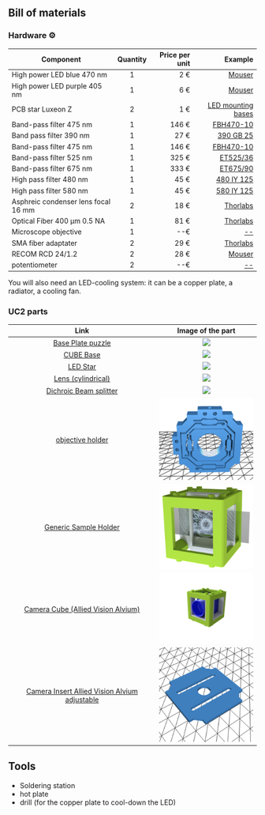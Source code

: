 ## Bill of materials

### Hardware :gear:


| Component|      Quantity      |  Price per unit | Example|  
|----------|:-------------:|------:|------:|  
| High power LED blue 470 nm |  1 | 2 € | [Mouser](https://www.mouser.fr/ProductDetail/997-LXZ1PB01)|  
| High power LED purple 405 nm|    1   |   6 € | [Mouser](https://www.mouser.fr/ProductDetail/997-LHUV0405A065)|  
| PCB star Luxeon Z|    2   |   1 € | [LED mounting bases](https://led-mounting-bases.com/fr/mcpcb-pour-led/340-star-mcpcb-for-1-led-lumileds-luxeon-z-es.html)|
| Band-pass filter 475 nm|1 | 146 €  | [FBH470-10](https://www.thorlabs.com/newgrouppage9.cfm?objectgroup_id=1860&pn=FBH470-10)|  
| Band pass filter 390 nm| 1| 27 € |[390 GB 25](https://www.comaroptics.com/components/filters/glass-colour-filters)| 
| Band-pass filter 475 nm|1 | 146 €  | [FBH470-10](https://www.thorlabs.com/newgrouppage9.cfm?objectgroup_id=1860&pn=FBH470-10)|  
| Band-pass filter 525 nm|1 | 325 €  | [ET525/36](https://www.chroma.com/products/parts/et525-36m)|
| Band-pass filter 675 nm|1 | 333 €  | [ET675/90](https://www.ahf.de/en/products/spectral-analysis-photonic/optical-filters/individual-filters/bandpass-filters/600-699-nm/2449/675/90-et-bandpass)|   
| High pass filter 480 nm| 1| 45 € |[480 IY 125](https://www.comaroptics.com/components/filters/dichroic-filters/long-pass-dichroic-filters)| 
| High pass filter 580 nm| 1| 45 € |[580 IY 125](https://www.comaroptics.com/components/filters/dichroic-filters/long-pass-dichroic-filters)| 
| Asphreic condenser lens focal 16 mm | 2 |    18 € | [Thorlabs](https://www.thorlabs.de/thorproduct.cfm?partnumber=ACL25416U) |  
| Optical Fiber 400 µm 0.5 NA | 1 |    81 € | [Thorlabs](https://www.thorlabs.com/thorproduct.cfm?partnumber=M45L02) |  
| Microscope objective | 1 | --€ | [--](--)|  
| SMA fiber adaptater | 2 |29 € | [Thorlabs](https://www.thorlabs.com/thorproduct.cfm?partnumber=SM1SMA#ad-image-0)|
| RECOM RCD 24/1.2| 2 |28 € | [Mouser](https://www.mouser.fr/ProductDetail/RECOM-Power/RCD-24-120-W?qs=XF8hdbuHJAW68Zb6thLHmw%3D%3D&mgh=1&vip=1&gclid=Cj0KCQjw_4-SBhCgARIsAAlegrXhc2OQlAVF3fglcc28Iyp3B-155_z7d_U6xnrkKlrQZ5bdMsEOsxkaAsEtEALw_wcB])|
| potentiometer | 2 |--€ | [--](--)|


You will also need an LED-cooling system: it can be a copper plate, a radiator, a cooling fan. 


### UC2 parts


Link             |  Image of the part
:-------------------------:|:-------------------------:
[Base Plate puzzle](https://github.com/openUC2/UC2-GIT/tree/master/CAD/ASSEMBLY_Baseplate)  |  [<img src="https://github.com/openUC2/UC2-GIT/blob/master/CAD/ASSEMBLY_Baseplate/IMAGES/10_Base_puzzle_v3_01.png" width=200>](https://github.com/openUC2/UC2-GIT/tree/master/CAD/ASSEMBLY_Baseplate)
[CUBE Base](https://github.com/openUC2/UC2-GIT/tree/master/CAD/ASSEMBLY_CUBE_Base)  |  [<img src="https://github.com/openUC2/UC2-GIT/blob/master/CAD/ASSEMBLY_CUBE_Base/IMAGES/Assembly_Cube_empty_IM_v3.png" width=200>](https://github.com/openUC2/UC2-GIT/tree/master/CAD/ASSEMBLY_CUBE_Base)
[LED Star](https://github.com/openUC2/UC2-GIT/tree/master/CAD/ASSEMBLY_CUBE_LED) | [<img src="https://github.com/openUC2/UC2-GIT/blob/master/CAD/ASSEMBLY_CUBE_LED/IMAGES/Assembly_Cube_LED_holder_v3.png" width=200>](https://github.com/openUC2/UC2-GIT/tree/master/CAD/ASSEMBLY_CUBE_LED)
[Lens (cylindrical)](https://github.com/openUC2/UC2-GIT/tree/master/CAD/ASSEMBLY_CUBE_Lens_CYLINDRICAL) | [<img src="https://github.com/openUC2/UC2-GIT/blob/master/CAD/ASSEMBLY_CUBE_Lens_CYLINDRICAL/IMAGES/Assembly_Cube_Lens_Cylindrical__cheap_v3.png" width=200>](https://github.com/openUC2/UC2-GIT/tree/master/CAD/ASSEMBLY_CUBE_Lens_CYLINDRICAL)
[Dichroic Beam splitter](https://github.com/openUC2/UC2-GIT/tree/master/CAD//ASSEMBLY_CUBE_Dichroic_Beamsplitter) | [<img src="https://github.com/openUC2/UC2-GIT/blob/master/CAD/ASSEMBLY_CUBE_Dichroic_Beamsplitter/IMAGES/Assembly_Cube_Dichroic_Beamsplitter_25x35_v3.png" width=200>](https://github.com/openUC2/UC2-GIT/tree/master/CAD//ASSEMBLY_CUBE_Dichroic_Beamsplitter)
[objective holder](https://github.com/openUC2/UC2_OpenFiberCoupler#logo) | [<img src="./IMAGES/objective_holder_fine.png" width=200>](https://github.com/openUC2/UC2_OpenFiberCoupler#logo)
[Generic Sample Holder](https://github.com/openUC2/UC2-GIT/tree/master/CAD/ASSEMBLY_CUBE_Sample_Holder) | [<img src="./IMAGES/Assembly_Cube_Sample_holder.png" width=200>](https://github.com/openUC2/UC2-GIT/tree/master/CAD/ASSEMBLY_CUBE_Sample_Holder)
[Camera Cube (Allied Vision Alvium)](https://github.com/openUC2/UC2-GIT/tree/master/CAD/ASSEMBLY_CUBE_Daheng_Imaging) | [<img src="./IMAGES/Assembly_Cube_Daheng_Imaging_v3.png" width=200>](https://github.com/openUC2/UC2-GIT/tree/master/CAD/ASSEMBLY_CUBE_Daheng_Imaging)
[Camera Insert Allied Vision Alvium adjustable](https://github.com/openUC2/UC2-GIT/blob/master/CAD/RAW/STL/20_Cube_insert_AlliedVision_Alvium_adjustable_v3.stl) | [<img src="./IMAGES/cube_insert_allied_vision_adjustable.png" width=200>](https://github.com/openUC2/UC2-GIT/blob/master/CAD/RAW/STL/20_Cube_insert_AlliedVision_Alvium_adjustable_v3.stl)


## Tools

- Soldering station
- hot plate
- drill (for the copper plate to cool-down the LED)

